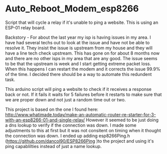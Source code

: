 # Auto_Reboot_Modem_esp8266
Script that will cycle a relay if it's unable to ping a website.
This is using an ESP-01 relay board.

Backstory - For about the last year my isp is having issues in my area.  I have had several techs out to look at the issue and have not be able to resolve it.  They insist the issue is upstream from my house and they will have a line tech check upstream.  This has gone on for about 8 months now and there are no other isps in my area that are any good.  The issue seems to be that the upstream is week and I start getting extreme packet loss.  When this happens I can restart the modem and it corrects the issue 99.9% of the time.  I decided there should be a way to automate this redundent task.

This arduino script will ping a website to check if it receives a response back or not.  If it fails it waits for 5 failures before it restarts to make sure that we are proper down and not just a random time out or two.

This project is based on the one I found here:  http://www.whatimade.today/make-an-automatic-router-re-starter-for-3-with-an-esp8266-01-and-single-relay/
However it seemed to be just doing a dns lookup to verify if the connection was down.  I made some adjustments to this at first but it was not consitent on timing when it thought the connection was down.  I ended up adding  esp8266Ping.h (https://github.com/dancol90/ESP8266Ping )to the project and using it's ping capablilties instead of just a name lookup.  